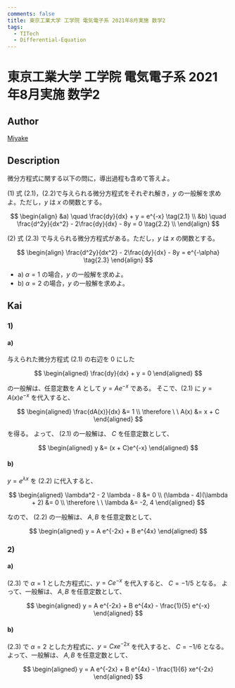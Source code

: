 ```yaml
---
comments: false
title: 東京工業大学 工学院 電気電子系 2021年8月実施 数学2
tags:
  - TITech
  - Differential-Equation
---
```

# 東京工業大学 工学院 電気電子系 2021年8月実施 数学2

## **Author**
[Miyake](https://miyake.github.io/exams/index.html)

## **Description**
微分方程式に関する以下の問に，導出過程も含めて答えよ。

(1) 式 $(2.1)，(2.2)$で与えられる微分方程式をそれぞれ解き，$y$ の一般解を求めよ。ただし，$y$ は $x$ の関数とする。

$$
\begin{align}
&a) \quad \frac{dy}{dx} + y = e^{-x} \tag{2.1} \\
&b) \quad \frac{d^2y}{dx^2} - 2\frac{dy}{dx} - 8y = 0 \tag{2.2} \\
\end{align}
$$

(2) 式 $(2.3)$ で与えられる微分方程式がある。ただし，$y$ は $x$ の関数とする。

$$
\begin{align}
\frac{d^2y}{dx^2} - 2\frac{dy}{dx} - 8y = e^{-\alpha} \tag{2.3}
\end{align}
$$

- a) $\alpha = 1$ の場合，$y$ の一般解を求めよ。 
- b) $\alpha = 2$ の場合，$y$ の一般解を求めよ。

## **Kai**
### 1)
#### a)
与えられた微分方程式 (2.1) の右辺を $0$ にした

$$
  \begin{aligned}
  \frac{dy}{dx} + y = 0
  \end{aligned}
$$

の一般解は、任意定数を $A$ として $y = Ae^{-x}$ である。
そこで、(2.1) に $y=A(x)e^{-x}$ を代入すると、

$$
  \begin{aligned}
  \frac{dA(x)}{dx} &= 1
  \\
  \therefore \ \ 
  A(x) &= x + C
  \end{aligned}
$$

を得る。
よって、 (2.1) の一般解は、 $C$ を任意定数として、

$$
  \begin{aligned}
  y &= (x + C)e^{-x}
  \end{aligned}
$$

#### b)
$y=e^{\lambda x}$ を (2.2) に代入すると、

$$
\begin{aligned}
\lambda^2 - 2 \lambda - 8 &= 0
\\
(\lambda - 4)(\lambda + 2) &= 0
\\
\therefore \ \ 
\lambda &= -2, 4
\end{aligned}
$$

なので、 (2.2) の一般解は、 $A, B$ を任意定数として、

$$
\begin{aligned}
y = A e^{-2x} + B e^{4x}
\end{aligned}
$$

### 2)
#### a)
(2.3) で $\alpha=1$ とした方程式に、$y=Ce^{-x}$ を代入すると、
$C = -1/5$ となる。
よって、一般解は、 $A, B$ を任意定数として、

$$
\begin{aligned}
y = A e^{-2x} + B e^{4x} - \frac{1}{5} e^{-x}
\end{aligned}
$$

#### b)
(2.3) で $\alpha=2$ とした方程式に、$y=Cxe^{-2x}$ を代入すると、
$C = -1/6$ となる。
よって、一般解は、 $A, B$ を任意定数として、

$$
\begin{aligned}
y = A e^{-2x} + B e^{4x} - \frac{1}{6} xe^{-2x}
\end{aligned}
$$